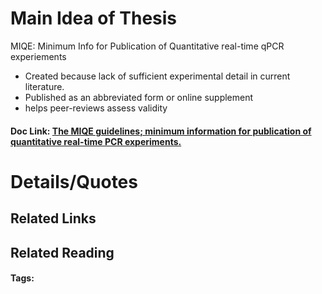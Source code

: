 # Main Idea of Thesis

MIQE: Minimum Info for Publication of Quantitative real-time qPCR experiements

- Created because lack of sufficient experimental detail in current literature. 
- Published as an abbreviated form or online supplement
- helps peer-reviews assess validity


#### Doc Link: [The MIQE guidelines; minimum information for publication of quantitative real-time PCR experiments.](https://academic.oup.com/clinchem/article/55/4/611/5631762)

# Details/Quotes


## Related Links

## Related Reading



#### Tags:
